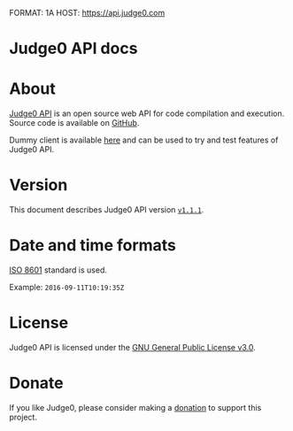 FORMAT: 1A
HOST: https://api.judge0.com

# Judge0 API docs
<!-- include(hostname.html) -->
<!-- include(style.html) -->

# About
[Judge0 API](https://api.judge0.com) is an open source web API for code compilation and execution.
Source code is available on [GitHub](https://github.com/judge0/api).

Dummy client is available [here](/dummy-client.html) and can be used to try and test features of Judge0 API.

# Version
This document describes Judge0 API version [`v1.1.1`](https://github.com/judge0/api/tree/v1.1.1).

# Date and time formats
[ISO 8601](https://en.wikipedia.org/wiki/ISO_8601) standard is used.

Example: `2016-09-11T10:19:35Z`

# License
Judge0 API is licensed under the [GNU General Public License v3.0](https://github.com/judge0/api/blob/master/LICENSE).

# Donate
If you like Judge0, please consider making a [donation](https://www.paypal.me/hermanzdosilovic) to support this project.

<br>

<!-- include(authentication/authentication.md) -->
<!-- include(authorization/authorization.md) -->
<!-- include(submissions/submissions.md) -->
<!-- include(statuses_and_languages/statuses_and_languages.md) -->
<!-- include(system_and_configuration/system_and_configuration.md) -->
<!-- include(health_check/health_check.md) -->
